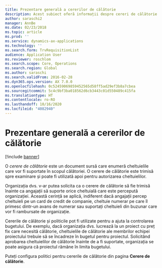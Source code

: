```yaml
---
title: Prezentare generală a cererilor de călătorie
description: Acest subiect oferă informații despre cereri de călătorie. O cerere de călătorie documentează cheltuielile care vor fi suportate în scopul călătoriei.
author: saraschi2
manager: AnnBe
ms.date: 02/23/2018
ms.topic: article
ms.prod: ''
ms.service: dynamics-ax-applications
ms.technology: ''
ms.search.form: TrvRequisitionList
audience: Application User
ms.reviewer: roschlom
ms.search.scope: Core, Operations
ms.search.region: Global
ms.author: saraschi
ms.search.validFrom: 2016-02-28
ms.dyn365.ops.version: AX 7.0.0
ms.openlocfilehash: 0c52459069859452565d58ff5ad29ef3b8a7cbea
ms.sourcegitcommit: 5c4c9bf3ba018562d6cb3443c01d550489c415fa
ms.translationtype: HT
ms.contentlocale: ro-RO
ms.lasthandoff: 10/16/2020
ms.locfileid: "4082940"
---
```

# <a name="travel-requisitions-overview"></a>Prezentare generală a cererilor de călătorie

[!include [banner](../includes/banner.md)]

O *cerere de călătorie* este un document sursă care enumeră cheltuielile care vor fi suportate în scopul călătoriei. O cerere de călătorie este trimisă spre examinare și poate fi utilizată apoi pentru autorizarea cheltuielilor.

Organizația dvs. v-ar putea solicita ca o cerere de călătorie să fie trimisă înainte ca angajații să suporte orice cheltuială care este percepută organizației. Această cerință se aplică, indiferent dacă angajații percep cheltuieli pe un card de credit de companie, cheltuie numerar pe care îl primesc dintr-un avans de numerar sau suportați cheltuieli din buzunar care vor fi rambursate de organizație.

Cererile de călătorie și politicile pot fi utilizate pentru a ajuta la controlarea bugetului. De exemplu, dacă organizația dvs. lucrează la un proiect cu preț fix care necesită călătorie, cheltuielile de călătorie ale membrilor echipei proiectului trebuie să se încadreze în bugetul pentru proiectul. Solicitând aprobarea cheltuielilor de călătorie înainte de a fi suportate, organizația se poate asigura că proiectul rămâne în limita bugetului.

Puteți configura politici pentru cererile de călătorie din pagina **Cerere de călătorie**.
